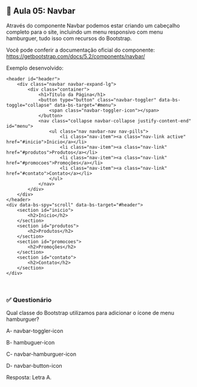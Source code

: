 ## 📝 Aula 05: Navbar 
Através do componente Navbar podemos estar criando um cabeçalho completo para o site, incluindo um menu responsivo com menu hamburguer, tudo isso com recursos do Bootstrap.

Você pode conferir a documentação oficial do componente: https://getbootstrap.com/docs/5.2/components/navbar/

Exemplo desenvolvido:
```
<header id="header">
    <div class="navbar navbar-expand-lg">
        <div class="container">
            <h1>Título da Página</h1>
            <button type="button" class="navbar-toggler" data-bs-toggle="collapse" data-bs-target="#menu">
                <span class="navbar-toggler-icon"></span>
            </button>
            <nav class="collapse navbar-collapse justify-content-end" id="menu">
                <ul class="nav navbar-nav nav-pills">
                    <li class="nav-item"><a class="nav-link active" href="#inicio">Inicio</a></li>
                    <li class="nav-item"><a class="nav-link" href="#produtos">Produtos</a></li>
                    <li class="nav-item"><a class="nav-link" href="#promocoes">Promoções</a></li>
                    <li class="nav-item"><a class="nav-link" href="#contato">Contato</a></li>
                </ul>
            </nav>
        </div>
    </div>
</header>
<div data-bs-spy="scroll" data-bs-target="#header">
    <section id="inicio">
        <h2>Inicio</h2>
    </section>
    <section id="produtos">
        <h2>Produtos</h2>
    </section>
    <section id="promocoes">
        <h2>Promoções</h2>
    </section>
    <section id="contato">
        <h2>Contato</h2>
    </section>
</div>
```

<br>

### ✅ Questionário
Qual classe do Bootstrap utilizamos para adicionar o ícone de menu hamburguer?

A- navbar-toggler-icon

B- hambuguer-icon

C- navbar-hamburguer-icon

D- navbar-button-icon  

Resposta: Letra A.